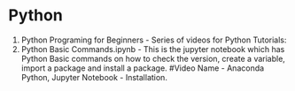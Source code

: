 # Python
1. Python Programing for Beginners - Series of videos for Python Tutorials:
2. Python Basic Commands.ipynb - This is the jupyter notebook which has Python Basic commands on how to check the version, create a variable, import a package and install a package. #Video Name - Anaconda Python, Jupyter Notebook - Installation. 
